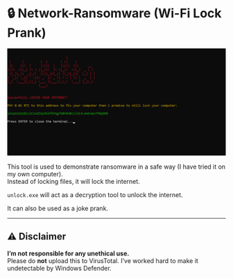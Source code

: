 # 🔒 Network-Ransomware (Wi-Fi Lock Prank)

![Screenshot](1.png)

This tool is used to demonstrate ransomware in a safe way (I have tried it on my own computer).  
Instead of locking files, it will lock the internet.  

`unlock.exe` will act as a decryption tool to unlock the internet.  

It can also be used as a joke prank.

---

## ⚠️ Disclaimer

**I’m not responsible for any unethical use.**  
Please do **not** upload this to VirusTotal. I’ve worked hard to make it undetectable by Windows Defender.
